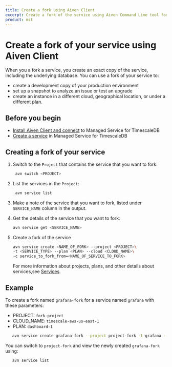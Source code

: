 ```yaml
---
title: Create a fork using Aiven Client 
excerpt: Create a fork of the service using Aiven Command Line tool for fully managed services on AWS, Azure, or GCP.
product: mst
---
```


# Create a fork of your service using Aiven Client

When you a fork a service, you create an exact copy of the service, including
the underlying database. You can use a fork of your service to:
*   create a development copy of your production environment
*   set up a snapshot to analyze an issue or test an upgrade
*   create an instance in a different cloud, geographical location, or under
    a different plan.

## Before you begin

*   [Install Aiven Client and connect][aiven-client-install] to Managed Service
    for TimescaleDB
*   [Create a service][create-service] in Managed Service for TimescaleDB

<procedure>

## Creating a fork of your service

1.  Switch to the `Project` that contains the service that you want to fork:

    ```bash
     avn switch <PROJECT>
    ```

1.  List the services in the `Project`:

    ```bash
     avn service list
    ```

1.  Make a note of the service that you want to fork, listed under
    `SERVICE_NAME` column in the output.

1.  Get the details of the service that you want to fork:

    ```bash
    avn service get <SERVICE_NAME>
    ```

1.  Create a fork of the service

    ```bash
    avn service create <NAME_OF_FORK> --project <PROJECT>\
    -t <SERVICE_TYPE> --plan <PLAN> --cloud <CLOUD_NAME>\
    -c service_to_fork_from=<NAME_OF_SERVICE_TO_FORK>
    ```

    For more information about projects, plans, and other details about
    services,see [Services][about-mst].

</procedure>

## Example

To create a fork named `grafana-fork` for a service named `grafana` with these parameters:
* PROJECT: `fork-project`
* CLOUD_NAME: `timescale-aws-us-east-1`
* PLAN: `dashboard-1` 

```bash
   avn service create grafana-fork --project project-fork -t grafana --plan dashboard-1 --cloud timescale-aws-us-east-1  -c service_to_fork_from=grafana
```

You can switch to `project-fork` and view the newly created `grafana-fork` using:

```bash
   avn service list
```

[about-mst]: /mst/:currentVersion:/about-mst/
[aiven-client-install]: /mst/:currentVersion:/aiven-client/aiven-client-install/
[create-service]: /install/:currentVersion:/installation-mst/#create-your-first-service

